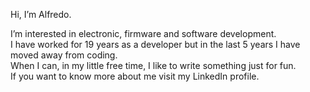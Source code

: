 Hi, I’m Alfredo.  

I’m interested in electronic, firmware and software development.  
I have worked for 19 years as a developer but in the last 5 years I have moved away from coding.  
When I can, in my little free time, I like to write something just for fun.  
If you want to know more about me visit my LinkedIn profile.  


<!---
montif1975/montif1975 is a ✨ special ✨ repository because its `README.md` (this file) appears on your GitHub profile.
You can click the Preview link to take a look at your changes.
--->

